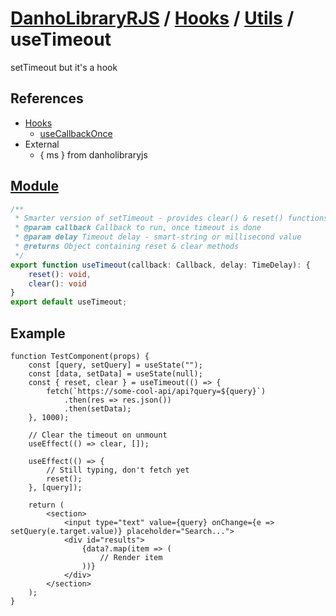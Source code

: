 # [DanhoLibraryRJS](../../index.md) / [Hooks](../index.md) / [Utils](index.md) / useTimeout
setTimeout but it's a hook

## References
* [Hooks](../index.md)
    * [useCallbackOnce](../Once/useCallbackOnce.md)
* External
    * { ms } from danholibraryjs

## [Module](../../../src/hooks/utils/useTimeout.ts)
```ts
/**
 * Smarter version of setTimeout - provides clear() & reset() functions and doesn't get messed up due to re-renders
 * @param callback Callback to run, once timeout is done
 * @param delay Timeout delay - smart-string or millisecond value
 * @returns Object containing reset & clear methods
 */
export function useTimeout(callback: Callback, delay: TimeDelay): {
    reset(): void,
    clear(): void
}
export default useTimeout;
```

## Example
```tsx
function TestComponent(props) {
    const [query, setQuery] = useState("");
    const [data, setData] = useState(null);
    const { reset, clear } = useTimeout(() => {
        fetch(`https://some-cool-api/api?query=${query}`)
            .then(res => res.json())
            .then(setData);
    }, 1000);

    // Clear the timeout on unmount
    useEffect(() => clear, []);

    useEffect(() => {
        // Still typing, don't fetch yet
        reset();
    }, [query]);
    
    return (
        <section>
            <input type="text" value={query} onChange={e => setQuery(e.target.value)} placeholder="Search...">
            <div id="results">
                {data?.map(item => (
                    // Render item
                ))}
            </div>
        </section>
    );
}
```